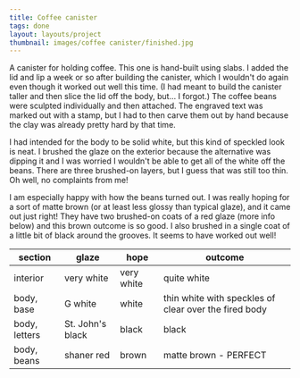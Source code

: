 ```yaml
---
title: Coffee canister
tags: done
layout: layouts/project
thumbnail: images/coffee canister/finished.jpg
---
```


A canister for holding coffee. This one is hand-built using slabs. I added the
lid and lip a week or so after building the canister, which I wouldn't do again
even though it worked out well this time. (I had meant to build the canister
taller and then slice the lid off the body, but... I forgot.) The coffee beans
were sculpted individually and then attached. The engraved text was marked out
with a stamp, but I had to then carve them out by hand because the clay was
already pretty hard by that time.

I had intended for the body to be solid white, but this kind of speckled look is
neat. I brushed the glaze on the exterior because the alternative was dipping it
and I was worried I wouldn't be able to get all of the white off the beans.
There are three brushed-on layers, but I guess that was still too thin. Oh well,
no complaints from me!

I am especially happy with how the beans turned out. I was really hoping for a
sort of matte brown (or at least less glossy than typical glaze), and it came
out just right! They have two brushed-on coats of a red glaze (more info below)
and this brown outcome is so good. I also brushed in a single coat of a little
bit of black around the grooves. It seems to have worked out well!

| section       | glaze            | hope       | outcome                                               |
| ------------- | ---------------- | ---------- | ----------------------------------------------------- |
| interior      | very white       | very white | quite white                                           |
| body, base    | G white          | white      | thin white with speckles of clear over the fired body |
| body, letters | St. John's black | black      | black                                                 |
| body, beans   | shaner red       | brown      | matte brown - PERFECT                                 |
